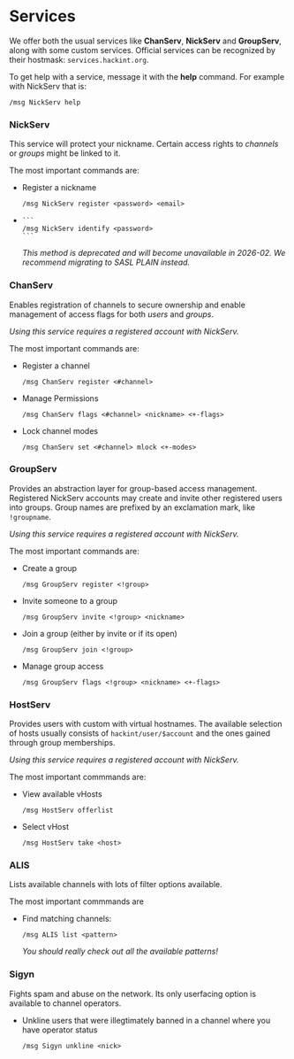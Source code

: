 # Services

We offer both the usual services like **ChanServ**, **NickServ** and **GroupServ**, along with some custom services. Official services can be recognized by their hostmask: `services.hackint.org`.

To get help with a service, message it with the **help** command. For example with NickServ that is:

```
/msg NickServ help
```

### NickServ
This service will protect your nickname. Certain access rights to *channels* or *groups* might be linked to it.

The most important commands are:
- Register a nickname
  ```
  /msg NickServ register <password> <email>
  ```
- ~~~Authenticating
  ```
  /msg NickServ identify <password>
  ```
  ~~~

  *This method is deprecated and will become unavailable in 2026-02. We recommend migrating to SASL PLAIN instead.*

### ChanServ
Enables registration of channels to secure ownership and enable management of access flags for both *users* and *groups*.

*Using this service requires a registered account with NickServ.*

The most important commands are:
- Register a channel
  ```
  /msg ChanServ register <#channel>
  ```
- Manage Permissions
  ```
  /msg ChanServ flags <#channel> <nickname> <+-flags>
  ```
- Lock channel modes
  ```
  /msg ChanServ set <#channel> mlock <+-modes>
  ```

### GroupServ
Provides an abstraction layer for group-based access management. Registered
NickServ accounts may create and invite other registered users into groups.
Group names are prefixed by an exclamation mark, like `!groupname`.

*Using this service requires a registered account with NickServ.*

The most important commands are:
- Create a group
  ```
  /msg GroupServ register <!group>
  ```
- Invite someone to a group
  ```
  /msg GroupServ invite <!group> <nickname>
  ```
- Join a group (either by invite or if its open)
  ```
  /msg GroupServ join <!group>
  ```
- Manage group access
  ```
  /msg GroupServ flags <!group> <nickname> <+-flags>
  ```

### HostServ
Provides users with custom with virtual hostnames. The available selection of
hosts usually consists of `hackint/user/$account` and the ones gained through
group memberships.

*Using this service requires a registered account with NickServ.*

The most important commmands are:
- View available vHosts
  ```
  /msg HostServ offerlist
  ```
- Select vHost
  ```
  /msg HostServ take <host>
  ```

### ALIS
Lists available channels with lots of filter options available.

The most important commmands are
- Find matching channels:
  ```
  /msg ALIS list <pattern>
  ```
  *You should really check out all the available patterns!*

### Sigyn
Fights spam and abuse on the network. Its only userfacing option is available to channel operators.

- Unkline users that were illegtimately banned in a channel where you have operator status
  ```
  /msg Sigyn unkline <nick>
  ```

